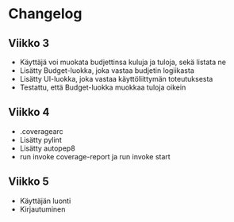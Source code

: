 # Changelog

## Viikko 3

- Käyttäjä voi muokata budjettinsa kuluja ja tuloja, sekä listata ne
- Lisätty Budget-luokka, joka vastaa budjetin logiikasta
- Lisätty UI-luokka, joka vastaa käyttöliittymän toteutuksesta
- Testattu, että Budget-luokka muokkaa tuloja oikein

## Viikko 4

- .coveragearc
- Lisätty pylint
- Lisätty autopep8
- run invoke coverage-report ja run invoke start

## Viikko 5
- Käyttäjän luonti
- Kirjautuminen